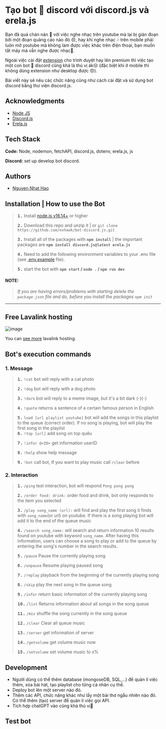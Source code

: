 # Tạo bot 🤖 discord với discord.js và erela.js

Bạn đã quá chán nản 💢 với việc nghe nhạc trên youtube mà lại bị gián đoạn bởi một đoạn quảng cáo nào đó 😞, hay khi nghe nhạc ️🎶 trên mobile phải luôn mở youtube mà không làm được việc khác trên điện thoại, bạn muốn tắt máy mà vẫn nghe được nhạc📱.

Ngoài việc cài đặt [extension](https://chrome.google.com/webstore/detail/ublock-origin/cjpalhdlnbpafiamejdnhcphjbkeiagm) cho trình duyệt hay lên premium thì việc tạo một con bot 🤖 discord cũng khá là thú vị ák😒 (đặc biệt khi ở mobile thì không dùng extension như desktop được 😞).

Bài viết này sẽ nêu các chức năng cũng như cách cài đặt và sử dụng bot discord bằng thư viện discord.js.

## Acknowledgments

- [Node JS](https://nodejs.org/en/docs/)
- [Discord.js](https://discord.js.org/#/docs/discord.js/main/general/welcome)  
- [Erela.js](https://erelajs-docs.netlify.app/guides/introduction.html)

## Tech Stack

**Code:** Node, nodemon, fetchAPI, discord.js, dotenv, erela.js, js

**Discord:** set up develop bot discord.

## Authors

- [Nguyen Nhat Hao](https://www.github.com/nxhawk)


## Installation | How to use the Bot

> **<kbd>1.</kbd>** Install [node.js v16.14+](https://nodejs.org/en) or higher
> 
> **<kbd>2.</kbd>** Download this repo and unzip it | or `git clone https://github.com/nxhawk/bot-discord.js.git`
> 
> **<kbd>3.</kbd>** Install all of the packages with **`npm install`** | the important packages are   **`npm install discord.js@latest erela.js`**
> 
> **<kbd>4.</kbd>** Need to add the following environment variables to your .env file (see [.env.example](https://github.com/nxhawk/bot-discord.js/blob/master/.env.example) file).
> 
> **<kbd>5.</kbd>** start the bot with **`npm start` / `node .` / `npm run dev`**

#### **NOTE:**
> *If you are having errors/problems with starting delete the `package.json` file and do, before you install the packages `npm init`*

***

## Free Lavalink hosting
 
 ![image](https://user-images.githubusercontent.com/92797788/216119064-b760b017-c34a-4fb9-823f-68dde762b0be.png)

  You can [see more](https://lavalink.darrennathanael.com/SSL/lavalink-with-ssl/) lavalink hosting.
  
## Bot's execution commands

### 1. Message 

> **<kbd>1.</kbd>** `!cat` bot will reply with a cat photo 
> 
> **<kbd>2.</kbd>** `!dog` bot will reply with a dog photo
> 
> **<kbd>3.</kbd>** `!dark` bot will reply to a meme image, but it's a bit dark (-)(-) 
> 
> **<kbd>4.</kbd>** `!quote` returns a sentence of a certain famous person in English
> 
> **<kbd>5.</kbd>** `load [url playlist youtube]` bot will add the songs in this playlist to the queue (correct order). If no song is playing, bot will play the first song in the playlist      
> **<kbd>6.</kbd>** `!top [url]` add song on top quêu
> 
> **<kbd>7.</kbd>** `!infor @<ID>` get information userID
> 
> **<kbd>8.</kbd>** `!help` show help message
> 
> **<kbd>9.</kbd>** `!bot` call bot, If you want to play music call `/clear` before 
> 

### 2. Interaction

> 
> **<kbd>1.</kbd>** `/ping` test interaction, bot will respond `Pong pong pong`
> 
> **<kbd>2.</kbd>** `/order food: drink:` order food and drink, bot only responds to the item you selected
> 
> **<kbd>3.</kbd>** `/play song_name (url):` will find and play the first song it finds with `song_name`(or url) on youtube. If there is a song playing bot will add it to the end of the queue music   
> 
> **<kbd>4.</kbd>** `/search song_name:` will search and return information 10 results found on youtube with keyword `song_name`. After having this information, users can choose a song to play or add to the queue by entering the song's number in the search results.  
> 
> **<kbd>5.</kbd>** `/pause` Pause the currently playing song
> 
> **<kbd>6.</kbd>** `/unpause` Resume playing paused song
> 
> **<kbd>7.</kbd>** `/replay` playback from the beginning of the currently playing song
> 
> **<kbd>8.</kbd>** `/skip` play the next song in the queue song
> 
> **<kbd>9.</kbd>** `/infor` return basic information of the currently playing song
> 
> **<kbd>10.</kbd>** `/list` Returns information about all songs in the song queue
> 
> **<kbd>11.</kbd>** `/mix` shuffle the song currently in the song queue 
> 
> **<kbd>12.</kbd>** `/clear` Clear all queue music 
> 
> **<kbd>13.</kbd>** `/server` get information of server 
> 
> **<kbd>14.</kbd>** `/getvolume` get volume music now 
> 
> **<kbd>15.</kbd>** `/setvolume` set volume music to x% 
>
## Development
 * Người dùng có thể thêm database (mongoseDB, SQL,...) để quản lí việc thêm, xóa bài hát, tạo playlist cho từng cá nhân cụ thể.
 * Deploy bot lên một server nào đó.
 * Thêm các API, chức năng khác như lấy một bài thơ ngẫu nhiên nào đó. Có thể thêm (tạo) server để quản lí việc gọi API.   
 * Tích hợp chatGPT vào cũng khá thú vị🤔

## Test bot



